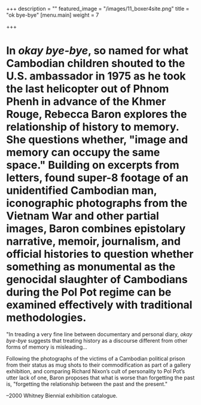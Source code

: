 +++
description = ""
featured_image = "/images/11_boxer4site.png"
title = "ok bye-bye"
[menu.main]
weight = 7

+++
# In _okay bye-bye_, so named for what Cambodian children shouted to the U.S. ambassador in 1975 as he took the last helicopter out of Phnom Phenh in advance of the Khmer Rouge, Rebecca Baron explores the relationship of history to memory. She questions whether, "image and memory can occupy the same space." Building on excerpts from letters, found super-8 footage of an unidentified Cambodian man, iconographic photographs from the Vietnam War and other partial images, Baron combines epistolary narrative, memoir, journalism, and official histories to question whether something as monumental as the genocidal slaughter of Cambodians during the Pol Pot regime can be examined effectively with traditional methodologies.

"In treading a very fine line between documentary and personal diary, _okay bye-bye_ suggests that treating history as a discourse different from other forms of memory is misleading…

Following the photographs of the victims of a Cambodian political prison from their status as mug shots to their commodification as part of a gallery exhibition, and comparing Richard Nixon’s cult of personality to Pol Pot’s utter lack of one, Baron proposes that what is worse than forgetting the past is, "forgetting the relationship between the past and the present."

–2000 Whitney Biennial exhibition catalogue.